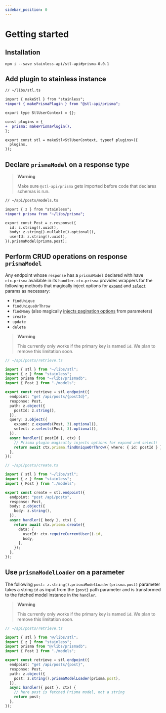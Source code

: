 ```yaml
---
sidebar_position: 0
---
```


# Getting started

## Installation

```
npm i --save stainless-api/stl-api#prisma-0.0.1
```

## Add plugin to stainless instance

```diff
// ~/libs/stl.ts

import { makeStl } from "stainless";
+import { makePrismaPlugin } from "@stl-api/prisma";

export type StlUserContext = {};

const plugins = {
+  prisma: makePrismaPlugin(),
};

export const stl = makeStl<StlUserContext, typeof plugins>({
  plugins,
});
```

## Declare `prismaModel` on a response type

> **Warning**
>
> Make sure `@stl-api/prisma` gets imported before code that declares schemas is run.

```diff
// ~/api/posts/models.ts

import { z } from "stainless";
+import prisma from "~/libs/prisma";

export const Post = z.response({
  id: z.string().uuid(),
  body: z.string().nullable().optional(),
  userId: z.string().uuid(),
}).prismaModel(prisma.post);
```

## Perform CRUD operations on response `prismaModel`

Any endpoint whose `response` has a `prismaModel` declared with have `ctx.prisma`
available in its `handler`. `ctx.prisma` provides wrappers for the following methods
that magically inject options for [`expand`](/stl/expansion)
and [`select`](/stl/selection) params as necessary:

- `findUnique`
- `findUniqueOrThrow`
- `findMany` (also magically [injects pagination options](/stl/prisma/pagination#lower-level-ctxprismafindmanyoptions) from parameters)
- `create`
- `update`
- `delete`

> **Warning**
>
> This currently only works if the primary key is named `id`.
> We plan to remove this limitation soon.

```ts
// ~/api/posts/retrieve.ts

import { stl } from "~/libs/stl";
import { z } from "stainless";
import prisma from "~/libs/prismadb";
import { Post } from "./models";

export const retrieve = stl.endpoint({
  endpoint: "get /api/posts/{postId}",
  response: Post,
  path: z.object({
    postId: z.string(),
  }),
  query: z.object({
    expand: z.expands(Post, 3).optional(),
    select: z.selects(Post, 3).optional(),
  }),
  async handler({ postId }, ctx) {
    // Prisma plugin magically injects options for expand and select!
    return await ctx.prisma.findUniqueOrThrow({ where: { id: postId } });
  },
});
```

```ts
// ~/api/posts/create.ts

import { stl } from "~/libs/stl";
import { z } from "stainless";
import { Post } from "./models";

export const create = stl.endpoint({
  endpoint: "post /api/posts",
  response: Post,
  body: z.object({
    body: z.string(),
  }),
  async handler({ body }, ctx) {
    return await ctx.prisma.create({
      data: {
        userId: ctx.requireCurrentUser().id,
        body,
      },
    });
  },
});
```

## Use `prismaModelLoader` on a parameter

The following `post: z.string().prismaModelLoader(prisma.post)`
parameter takes a string `id` as input from the `{post}` path
parameter and is transformed to the fetched model instance in
the `handler`.

> **Warning**
>
> This currently only works if the primary key is named `id`.
> We plan to remove this limitation soon.

```ts
// ~/api/posts/retrieve.ts

import { stl } from "@/libs/stl";
import { z } from "stainless";
import prisma from "@/libs/prismadb";
import { Post } from "./models";

export const retrieve = stl.endpoint({
  endpoint: "get /api/posts/{post}",
  response: Post,
  path: z.object({
    post: z.string().prismaModelLoader(prisma.post),
  }),
  async handler({ post }, ctx) {
    // here post is fetched Prisma model, not a string
    return post;
  },
});
```
